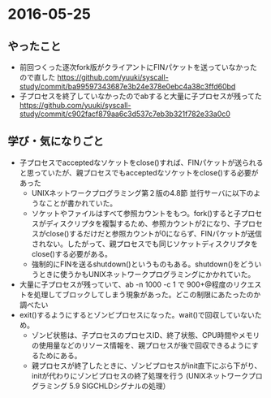 2016-05-25
==========

## やったこと

- 前回つくった逐次fork版がクライアントにFINパケットを送っていなかったので直した https://github.com/yuuki/syscall-study/commit/ba99597343687e3b24e378e0ebc4a38c3ffd60bd
- 子プロセスを終了していなかったのでabすると大量に子プロセスが残ってた https://github.com/yuuki/syscall-study/commit/c902facf879aa6c3d537c7eb3b321f782e33a0c0

## 学び・気になりごと

- 子プロセスでacceptedなソケットをclose()すれば、FINパケットが送られると思っていたが、親プロセスでもacceptedなソケットをclose()する必要があった
  - UNIXネットワークプログラミング第２版の4.8節 並行サーバに以下のようなことが書かれていた。
  - ソケットやファイルはすべて参照カウントをもつ。fork()すると子プロセスがディスクリプタを複製するため、参照カウントが2になり、子プロセスがclose()するだけだと参照カウントが0にならず、FINパケットが送信されない。したがって、親プロセスでも同じソケットディスクリプタをclose()する必要がある。
  - 強制的にFINを送るshutdown()というものもある。shutdown()をどういうときに使うかもUNIXネットワークプログラミングにかかれていた。
- 大量に子プロセスが残っていて、ab -n 1000 -c 1 で 900+@程度のリクエストを処理してブロックしてしまう現象があった。どこの制限にあたったのか調べたい
- exit()するようにするとゾンビプロセスになった。wait()で回収していないため。
  - ゾンビ状態は、子プロセスのプロセスID、終了状態、CPU時間やメモリの使用量などのリソース情報を、親プロセスが後で回収できるようにするためにある。
  - 親プロセスが終了したときに、ゾンビプロセスがinit直下にぶら下がり、initが代わりにゾンビプロセスの終了処理を行う (UNIXネットワークプログラミング 5.9 SIGCHLDシグナルの処理）
